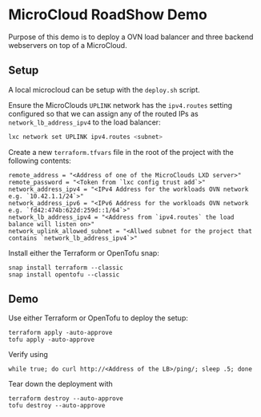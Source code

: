 # MicroCloud RoadShow Demo

Purpose of this demo is to deploy a OVN load balancer and three backend webservers on top of a MicroCloud.

## Setup

A local microcloud can be setup with the `deploy.sh` script.

Ensure the MicroClouds `UPLINK` network has the `ipv4.routes` setting configured so that we can
assign any of the routed IPs as `network_lb_address_ipv4` to the load balancer:

```bash
lxc network set UPLINK ipv4.routes <subnet>
```

Create a new `terraform.tfvars` file in the root of the project with the following contents:

```
remote_address = "<Address of one of the MicroClouds LXD server>"
remote_password = "<Token from `lxc config trust add`>"
network_address_ipv4 = "<IPv4 Address for the workloads OVN network e.g. `10.42.1.1/24`>"
network_address_ipv6 = "<IPv6 Address for the workloads OVN network e.g. `fd42:474b:622d:259d::1/64`>"
network_lb_address_ipv4 = "<Address from `ipv4.routes` the load balance will listen on>"
network_uplink_allowed_subnet = "<Allwed subnet for the project that contains `network_lb_address_ipv4`>"
```

Install either the Terraform or OpenTofu snap:

```
snap install terraform --classic
snap install opentofu --classic
```

## Demo

Use either Terraform or OpenTofu to deploy the setup:

```
terraform apply -auto-approve
tofu apply -auto-approve
```

Verify using

```
while true; do curl http://<Address of the LB>/ping/; sleep .5; done
```

Tear down the deployment with

```
terraform destroy --auto-approve
tofu destroy --auto-approve
```
